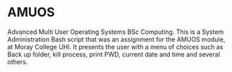 # AMUOS
Advanced Multi User Operating Systems BSc Computing.
This is a System Administration Bash script that was an assignment for the AMUOS module, at Moray College UHI. It presents the user with a menu of choices such as Back up folder, kill process, print PWD, current date and time and several others.
